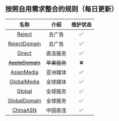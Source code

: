 ## 按照自用需求整合的规则（每日更新）

| 名称                           | 介绍                                          |   维护状态     |
|:-----------: |:-----------:|:-----------:|
| [Reject](https://raw.githubusercontent.com/Trovoy/Troy-s-ruleset/main/Reject.conf) | 去广告  |  ✅  |
| [RejectDomain](https://raw.githubusercontent.com/Trovoy/Troy-s-ruleset/main/RejectDomain.conf)| 去广告| ✅  |
| [Direct](https://raw.githubusercontent.com/Trovoy/Troy-s-ruleset/main/Apple.conf) |  直连服务| ✅  |
| ~~[AppleDomain](https://raw.githubusercontent.com/Trovoy/Troy-s-ruleset/main/AppleDomain.conf)~~ | ~~苹果服务~~| ❌  |
| [AsianMedia](https://raw.githubusercontent.com/Trovoy/Troy-s-ruleset/main/AsianMedia.conf) | 亚洲媒体| ✅  |
| [GlobalMedia](https://raw.githubusercontent.com/Trovoy/Troy-s-ruleset/main/GlobalMedia.conf) | 全球媒体| ✅  |
| [Global](https://raw.githubusercontent.com/Trovoy/Troy-s-ruleset/main/Global.conf)| 全球服务| ✅  |
| [GlobalDomain](https://raw.githubusercontent.com/Trovoy/Troy-s-ruleset/main/GlobalDomain.conf)| 全球服务| ✅  |
| [ChinaASN](https://raw.githubusercontent.com/Trovoy/Troy-s-ruleset/main/ChinaASN.conf) | 中国直连| ✅  |
